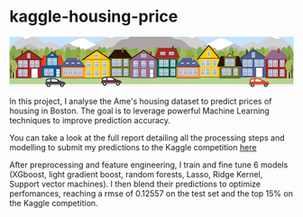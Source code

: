 # kaggle-housing-price

![Example Image](images/kaggle_5407_media_housesbanner.png)

In this project, I analyse the Ame's housing dataset to predict prices of housing in Boston. The goal is to leverage powerful Machine Learning techniques to improve prediction accuracy.

You can take a look at the full report detailing all the processing steps and modelling to submit my predictions to the Kaggle competition [here](reports/report-kaggle-housing-GV-3-robustscaler-clean.ipynb)

After preprocessing and feature engineering, I train and fine tune 6 models (XGboost, light gradient boost, random forests, Lasso, Ridge Kernel, Support vector machines). I then blend their predictions to optimize perfomances, reaching a rmse of 0.12557 on the test set and the top 15% on the Kaggle competition.

